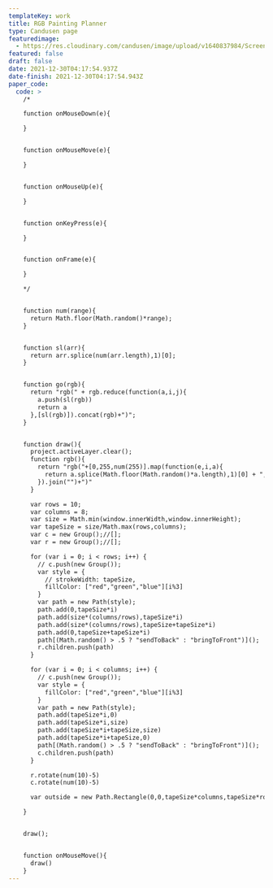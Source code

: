 ```yaml
---
templateKey: work
title: RGB Painting Planner
type: Candusen page
featuredimage:
  - https://res.cloudinary.com/candusen/image/upload/v1640837984/Screen_Shot_2021-12-29_at_11.19.38_PM_mh8akb.png
featured: false
draft: false
date: 2021-12-30T04:17:54.937Z
date-finish: 2021-12-30T04:17:54.943Z
paper_code:
  code: >
    /*

    function onMouseDown(e){

    }


    function onMouseMove(e){

    }


    function onMouseUp(e){

    }


    function onKeyPress(e){

    }


    function onFrame(e){

    }

    */


    function num(range){
      return Math.floor(Math.random()*range);
    }


    function sl(arr){
      return arr.splice(num(arr.length),1)[0];
    }


    function go(rgb){
      return "rgb(" + rgb.reduce(function(a,i,j){
        a.push(sl(rgb))
        return a
      },[sl(rgb)]).concat(rgb)+")";
    }


    function draw(){
      project.activeLayer.clear();
      function rgb(){
        return "rgb("+[0,255,num(255)].map(function(e,i,a){
          return a.splice(Math.floor(Math.random()*a.length),1)[0] + ","+(a.length<2 ? a[0]:"")
        }).join("")+")"
      }

      var rows = 10;
      var columns = 8;
      var size = Math.min(window.innerWidth,window.innerHeight);
      var tapeSize = size/Math.max(rows,columns);
      var c = new Group();//[];
      var r = new Group();//[];

      for (var i = 0; i < rows; i++) {
        // c.push(new Group());
        var style = {
          // strokeWidth: tapeSize,
          fillColor: ["red","green","blue"][i%3]
        }
        var path = new Path(style);
        path.add(0,tapeSize*i)
        path.add(size*(columns/rows),tapeSize*i)
        path.add(size*(columns/rows),tapeSize+tapeSize*i)
        path.add(0,tapeSize+tapeSize*i)
        path[(Math.random() > .5 ? "sendToBack" : "bringToFront")]();
        r.children.push(path)
      }

      for (var i = 0; i < columns; i++) {
        // c.push(new Group());
        var style = {
          fillColor: ["red","green","blue"][i%3]
        }
        var path = new Path(style);
        path.add(tapeSize*i,0)
        path.add(tapeSize*i,size)
        path.add(tapeSize*i+tapeSize,size)
        path.add(tapeSize*i+tapeSize,0)
        path[(Math.random() > .5 ? "sendToBack" : "bringToFront")]();
        c.children.push(path)
      }

      r.rotate(num(10)-5)
      c.rotate(num(10)-5)

      var outside = new Path.Rectangle(0,0,tapeSize*columns,tapeSize*rows);

    }


    draw();


    function onMouseMove(){
      draw()
    }
---
```

